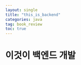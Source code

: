 ```yaml
---
layout: single
title: "this_is_backend"
categories: java
tag: book_review
toc: true
--- 
```


# 이것이 백엔드 개발

# 